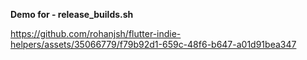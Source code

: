 **Demo for - release_builds.sh**

https://github.com/rohanjsh/flutter-indie-helpers/assets/35066779/f79b92d1-659c-48f6-b647-a01d91bea347

